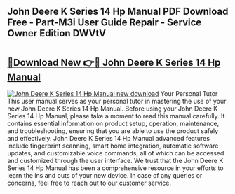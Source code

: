 ## John Deere K Series 14 Hp Manual PDF Download Free - Part-M3i User Guide Repair - Service Owner Edition DWVtV

# <h2><a href="http://bc97157.oget.top/?id=John+Deere+K+Series+14+Hp+Manual">🔗Download New 👉🔴 John Deere K Series 14 Hp Manual</a></h2>

[![John Deere K Series 14 Hp Manual new download](https://i.imgur.com/5g1atiW.png)](http://bc97157.oget.top/?id=John+Deere+K+Series+14+Hp+Manual)
Your Personal Tutor This user manual serves as your personal tutor in mastering the use of your new John Deere K Series 14 Hp Manual. Before using your John Deere K Series 14 Hp Manual, please take a moment to read this manual carefully. It contains essential information on product setup, operation, maintenance, and troubleshooting, ensuring that you are able to use the product safely and effectively. John Deere K Series 14 Hp Manual advanced features include fingerprint scanning, smart home integration, automatic software updates, and customizable voice commands, all of which can be accessed and customized through the user interface. We trust that the John Deere K Series 14 Hp Manual has been a comprehensive resource in your efforts to learn the ins and outs of your new device. In case of any queries or concerns, feel free to reach out to our customer service.
